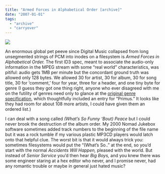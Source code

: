 ```yaml
---
title: "Armed Forces in Alphabetical Order [archive]"
date: "2007-01-01"
tags: 
  - "archive"
  - "carryover"
---
```


![](images/hungraa.jpg)

An enormous global pet peeve since Digital Music collapsed from long unsegmented strings of PCM into inodes on a filesystem is _Armed Forces in Alphabetical Order._ The first ID3 spec, meant to associate the audio-only information in the MPEG stream with some “real world” characteristics, was pitiful: audio gets 1MB per minute but the concordant ground truth was allowed only 128 bytes. We allowed 30 for artist, 30 for album, 30 for song title, 30 for ‘comment,’ four for year, three for a header, and one tiny byte for genre (I guess they got one thing right, anyone who ever disagreed with me on the futility of genres need only to glance at the [original genre specification](http://lame.sourceforge.net/doc/html/id3.html), which thoughtfully included an entry for “Primus.” It looks like they had room for about 108 more artists, I could have given them an ordered list.)

I can deal with a song called _(What’s So Funny ‘Bout) Peace_ but I could never brook the destruction of the album order. My 2000 Nomad Jukebox software sometimes added track numbers to the beginning of the file name but it was a rock tumble if my various plastic MP3CD players would latch onto that helpful clue. The worst bit is that it would always trick you: sometimes filesystems would put the “(What’s So..” at the end, so you’d start with the normal _Accidents Will Happen,_ pleased with the world. But instead of _Senior Service_ you’d then hear _Big Boys,_ and you knew there was some engineer staring at a hex editor who never, and I promise never, had any romantic trouble or maybe in general just hated music?
